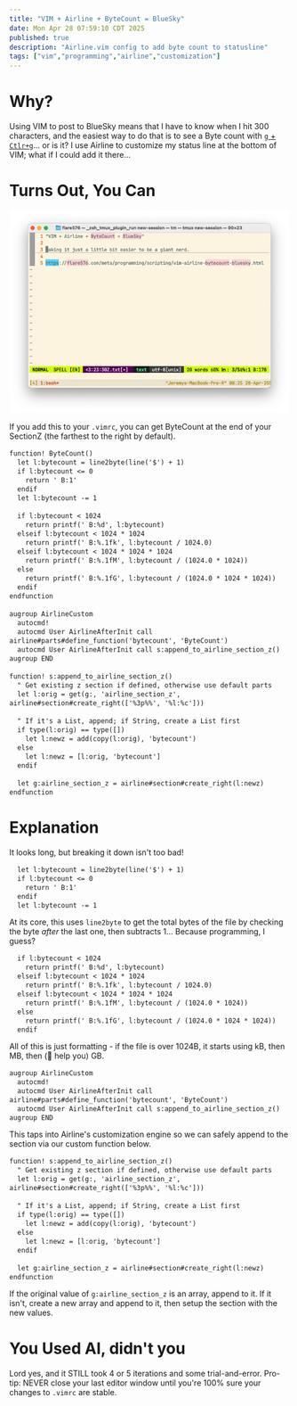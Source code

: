 ```yaml
---
title: "VIM + Airline + ByteCount = BlueSky"
date: Mon Apr 28 07:59:10 CDT 2025
published: true
description: "Airline.vim config to add byte count to statusline"
tags: ["vim","programming","airline","customization"]
---
```

# Why?

Using VIM to post to BlueSky means that I have to know when I hit 300 characters, and the easiest way to do that is to see a Byte count with [`g` + `Ctlr+g`](https://vimtricks.com/p/count-words-and-lines/)... or is it? I use Airline to customize my status line at the bottom of VIM; what if I could add it there...

# Turns Out, You Can

![CLI Screenshot](/images/thumbnail/post_cli.png)

If you add this to your `.vimrc`, you can get ByteCount at the end of your SectionZ (the farthest to the right by default).

```vim
function! ByteCount()
  let l:bytecount = line2byte(line('$') + 1)
  if l:bytecount <= 0
    return ' B:1'
  endif
  let l:bytecount -= 1

  if l:bytecount < 1024
    return printf(' B:%d', l:bytecount)
  elseif l:bytecount < 1024 * 1024
    return printf(' B:%.1fk', l:bytecount / 1024.0)
  elseif l:bytecount < 1024 * 1024 * 1024
    return printf(' B:%.1fM', l:bytecount / (1024.0 * 1024))
  else
    return printf(' B:%.1fG', l:bytecount / (1024.0 * 1024 * 1024))
  endif
endfunction

augroup AirlineCustom
  autocmd!
  autocmd User AirlineAfterInit call airline#parts#define_function('bytecount', 'ByteCount')
  autocmd User AirlineAfterInit call s:append_to_airline_section_z()
augroup END

function! s:append_to_airline_section_z()
  " Get existing z section if defined, otherwise use default parts
  let l:orig = get(g:, 'airline_section_z', airline#section#create_right(['%3p%%', '%l:%c']))

  " If it's a List, append; if String, create a List first
  if type(l:orig) == type([])
    let l:newz = add(copy(l:orig), 'bytecount')
  else
    let l:newz = [l:orig, 'bytecount']
  endif

  let g:airline_section_z = airline#section#create_right(l:newz)
endfunction
```

# Explanation

It looks long, but breaking it down isn't too bad!

```vim
  let l:bytecount = line2byte(line('$') + 1)
  if l:bytecount <= 0
    return ' B:1'
  endif
  let l:bytecount -= 1
```
At its core, this uses `line2byte` to get the total bytes of the file by checking the byte _after_ the last one, then subtracts 1... Because programming, I guess?

```vim
  if l:bytecount < 1024
    return printf(' B:%d', l:bytecount)
  elseif l:bytecount < 1024 * 1024
    return printf(' B:%.1fk', l:bytecount / 1024.0)
  elseif l:bytecount < 1024 * 1024 * 1024
    return printf(' B:%.1fM', l:bytecount / (1024.0 * 1024))
  else
    return printf(' B:%.1fG', l:bytecount / (1024.0 * 1024 * 1024))
  endif
```
All of this is just formatting - if the file is over 1024B, it starts using kB, then MB, then (🐐 help you) GB.

```vim
augroup AirlineCustom
  autocmd!
  autocmd User AirlineAfterInit call airline#parts#define_function('bytecount', 'ByteCount')
  autocmd User AirlineAfterInit call s:append_to_airline_section_z()
augroup END
```
This taps into Airline's customization engine so we can safely append to the section via our custom function below.

```vim
function! s:append_to_airline_section_z()
  " Get existing z section if defined, otherwise use default parts
  let l:orig = get(g:, 'airline_section_z', airline#section#create_right(['%3p%%', '%l:%c']))

  " If it's a List, append; if String, create a List first
  if type(l:orig) == type([])
    let l:newz = add(copy(l:orig), 'bytecount')
  else
    let l:newz = [l:orig, 'bytecount']
  endif

  let g:airline_section_z = airline#section#create_right(l:newz)
endfunction
```
If the original value of `g:airline_section_z` is an array, append to it. If it isn't, create a new array and append to it, then setup the section with the new values.

# You Used AI, didn't you

Lord yes, and it STILL took 4 or 5 iterations and some trial-and-error. Pro-tip: NEVER close your last editor window until you're 100% sure your changes to `.vimrc` are stable.
